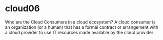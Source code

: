 # cloud06
Who are the Cloud Consumers in a cloud ecosystem?
A cloud consumer is an organization (or a human) that has a formal contract or arrangement with a cloud provider to use IT resources made available by the cloud provider
